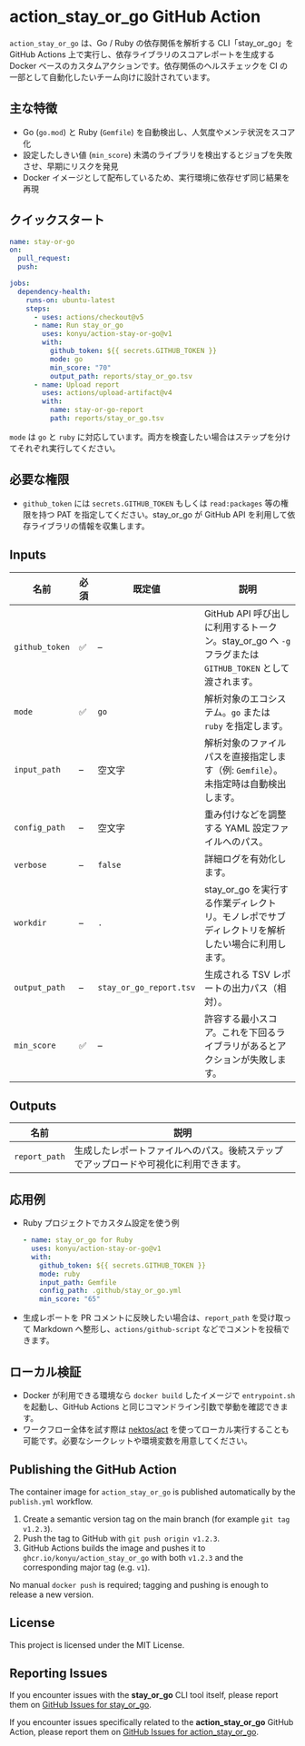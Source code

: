 # action_stay_or_go GitHub Action

`action_stay_or_go` は、Go / Ruby の依存関係を解析する CLI「stay_or_go」を GitHub Actions 上で実行し、依存ライブラリのスコアレポートを生成する Docker ベースのカスタムアクションです。依存関係のヘルスチェックを CI の一部として自動化したいチーム向けに設計されています。

## 主な特徴
- Go (`go.mod`) と Ruby (`Gemfile`) を自動検出し、人気度やメンテ状況をスコア化
- 設定したしきい値 (`min_score`) 未満のライブラリを検出するとジョブを失敗させ、早期にリスクを発見
- Docker イメージとして配布しているため、実行環境に依存せず同じ結果を再現

## クイックスタート
```yaml
name: stay-or-go
on:
  pull_request:
  push:

jobs:
  dependency-health:
    runs-on: ubuntu-latest
    steps:
      - uses: actions/checkout@v5
      - name: Run stay_or_go
        uses: konyu/action-stay-or-go@v1
        with:
          github_token: ${{ secrets.GITHUB_TOKEN }}
          mode: go
          min_score: "70"
          output_path: reports/stay_or_go.tsv
      - name: Upload report
        uses: actions/upload-artifact@v4
        with:
          name: stay-or-go-report
          path: reports/stay_or_go.tsv
```
`mode` は `go` と `ruby` に対応しています。両方を検査したい場合はステップを分けてそれぞれ実行してください。

## 必要な権限
- `github_token` には `secrets.GITHUB_TOKEN` もしくは `read:packages` 等の権限を持つ PAT を指定してください。stay_or_go が GitHub API を利用して依存ライブラリの情報を収集します。

## Inputs
| 名前 | 必須 | 既定値 | 説明 |
| --- | --- | --- | --- |
| `github_token` | ✅ | – | GitHub API 呼び出しに利用するトークン。stay_or_go へ `-g` フラグまたは `GITHUB_TOKEN` として渡されます。 |
| `mode` | ✅ | `go` | 解析対象のエコシステム。`go` または `ruby` を指定します。 |
| `input_path` | – | 空文字 | 解析対象のファイルパスを直接指定します（例: `Gemfile`）。未指定時は自動検出します。 |
| `config_path` | – | 空文字 | 重み付けなどを調整する YAML 設定ファイルへのパス。 |
| `verbose` | – | `false` | 詳細ログを有効化します。 |
| `workdir` | – | `.` | stay_or_go を実行する作業ディレクトリ。モノレポでサブディレクトリを解析したい場合に利用します。 |
| `output_path` | – | `stay_or_go_report.tsv` | 生成される TSV レポートの出力パス（相対）。 |
| `min_score` | ✅ | – | 許容する最小スコア。これを下回るライブラリがあるとアクションが失敗します。 |

## Outputs
| 名前 | 説明 |
| --- | --- |
| `report_path` | 生成したレポートファイルへのパス。後続ステップでアップロードや可視化に利用できます。 |

## 応用例
- Ruby プロジェクトでカスタム設定を使う例
  ```yaml
  - name: stay_or_go for Ruby
    uses: konyu/action-stay-or-go@v1
    with:
      github_token: ${{ secrets.GITHUB_TOKEN }}
      mode: ruby
      input_path: Gemfile
      config_path: .github/stay_or_go.yml
      min_score: "65"
  ```
- 生成レポートを PR コメントに反映したい場合は、`report_path` を受け取って Markdown へ整形し、`actions/github-script` などでコメントを投稿できます。

## ローカル検証
- Docker が利用できる環境なら `docker build` したイメージで `entrypoint.sh` を起動し、GitHub Actions と同じコマンドライン引数で挙動を確認できます。
- ワークフロー全体を試す際は [nektos/act](https://github.com/nektos/act) を使ってローカル実行することも可能です。必要なシークレットや環境変数を用意してください。

## Publishing the GitHub Action

The container image for `action_stay_or_go` is published automatically by the `publish.yml` workflow.

1. Create a semantic version tag on the main branch (for example `git tag v1.2.3`).
2. Push the tag to GitHub with `git push origin v1.2.3`.
3. GitHub Actions builds the image and pushes it to `ghcr.io/konyu/action_stay_or_go` with both `v1.2.3` and the corresponding major tag (e.g. `v1`).

No manual `docker push` is required; tagging and pushing is enough to release a new version.

## License

This project is licensed under the MIT License.

## Reporting Issues

If you encounter issues with the **stay_or_go** CLI tool itself, please report them on [GitHub Issues for stay_or_go](https://github.com/uzumaki-inc/stay_or_go/issues).

If you encounter issues specifically related to the **action_stay_or_go** GitHub Action, please report them on [GitHub Issues for action_stay_or_go](https://github.com/konyu/action-stay-or-go/issues).
